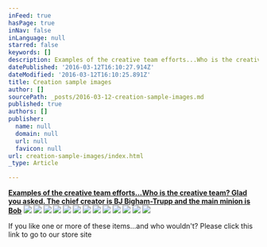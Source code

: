 ```yaml
---
inFeed: true
hasPage: true
inNav: false
inLanguage: null
starred: false
keywords: []
description: Examples of the creative team efforts...Who is the creative team? Glad you asked. The chief creator is BJ Bigham-Trupp and the main minion is Bob
datePublished: '2016-03-12T16:10:27.914Z'
dateModified: '2016-03-12T16:10:25.891Z'
title: Creation sample images
author: []
sourcePath: _posts/2016-03-12-creation-sample-images.md
published: true
authors: []
publisher:
  name: null
  domain: null
  url: null
  favicon: null
url: creation-sample-images/index.html
_type: Article

---
```

**[Examples of the creative team efforts...Who is the creative team? Glad you asked. The chief creator is BJ Bigham-Trupp and the main minion is Bob][0]**
![](https://the-grid-user-content.s3-us-west-2.amazonaws.com/22e4f407-aad2-41c3-899e-354d9389931b.jpg)
![](https://the-grid-user-content.s3-us-west-2.amazonaws.com/8ad02c8a-2bf3-4155-8bd4-ab55c0fec88e.jpg)
![](https://the-grid-user-content.s3-us-west-2.amazonaws.com/959b3db7-50fd-45bf-8970-102dc4f770fe.jpg)
![](https://the-grid-user-content.s3-us-west-2.amazonaws.com/4d859933-f8e6-4f11-aa16-5bbcf2953bdd.jpg)
![](https://the-grid-user-content.s3-us-west-2.amazonaws.com/e62b99ca-e4d3-4f68-874c-cbcc6b61aebe.jpg)
![](https://the-grid-user-content.s3-us-west-2.amazonaws.com/7c858bcc-4d53-4644-ad22-4708b0f9c5ee.jpg)
![](https://the-grid-user-content.s3-us-west-2.amazonaws.com/c7e2b496-4510-440b-bd97-8385c80c1075.jpg)
![](https://the-grid-user-content.s3-us-west-2.amazonaws.com/96d642e9-315b-4a09-a2bc-5322ab4310f2.jpg)
![](https://the-grid-user-content.s3-us-west-2.amazonaws.com/046796ce-036d-44ac-bae4-c52bf4183dc6.jpg)
![](https://the-grid-user-content.s3-us-west-2.amazonaws.com/c6a0dc3a-1dc0-47f5-816e-aaa090f7be76.jpg)
![](https://the-grid-user-content.s3-us-west-2.amazonaws.com/b52e69f3-e6c2-4844-b53a-33f7e14e0bfe.jpg)
![](https://the-grid-user-content.s3-us-west-2.amazonaws.com/01b476a0-970a-40ad-adff-97906da0ce25.jpg)
![](https://the-grid-user-content.s3-us-west-2.amazonaws.com/c5d5e477-6984-456a-9257-d1bd501a1dda.jpg)

If you like one or more of these items...and who wouldn't? Please click this link to go to our store site

[0]: https://app.thegrid.io/posts/655f96a8-548c-4eb2-b74f-c14c1eecc17f/null